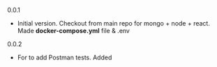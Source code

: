 0.0.1
- Initial version. Checkout from main repo for mongo + node + react. Made **docker-compose.yml** file & .env

0.0.2
- For to add Postman tests. Added
